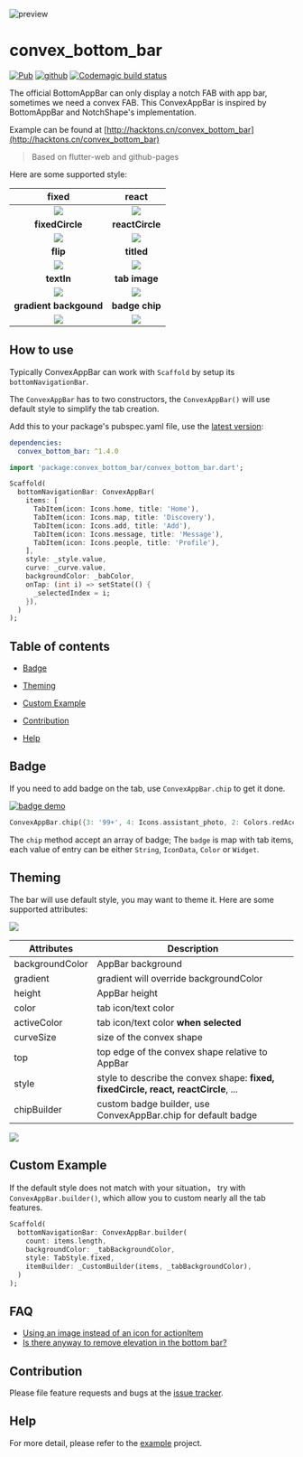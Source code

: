 ![preview](doc/preview.png)

# convex_bottom_bar

[![Pub](https://img.shields.io/pub/v/convex_bottom_bar.svg)](https://pub.dartlang.org/packages/convex_bottom_bar)
[![github](https://img.shields.io/badge/platform-flutter-ff69b4.svg)](https://github.com/hacktons/convex_bottom_bar)
[![Codemagic build status](https://api.codemagic.io/apps/5db10f597d3edb001a6ede16/5db10f597d3edb001a6ede15/status_badge.svg)](https://codemagic.io/apps/5db10f597d3edb001a6ede16/5db10f597d3edb001a6ede15/latest_build)

The official BottomAppBar can only display a notch FAB with app bar, sometimes we need a convex FAB. This ConvexAppBar is inspired by BottomAppBar and NotchShape's implementation.

Example can be found at [http://hacktons.cn/convex_bottom_bar](http://hacktons.cn/convex_bottom_bar)  
>Based on flutter-web and github-pages

Here are some supported style:

|            **fixed**             |            **react**             |
| :------------------------------: | :------------------------------: |
|    ![](doc/appbar-fixed.gif)     |    ![](doc/appbar-react.gif)     |
|         **fixedCircle**          |         **reactCircle**       |
| ![](doc/appbar-fixed-circle.gif) | ![](doc/appbar-react-circle.gif) |
|            **flip**              |          **titled**          |
|       ![](doc/appbar-flip.gif)   |    ![](doc/appbar-titled.gif)    |
|            **textIn**            |   **tab image**          |
| ![](doc/appbar-textIn.gif)  |    ![](doc/appbar-image.gif)    |
|      **gradient backgound**    |      **badge chip**         |
|   ![](doc/appbar-gradient.gif)   |    ![](doc/appbar-badge.gif)    |


## How to use
Typically ConvexAppBar can work with `Scaffold` by setup its `bottomNavigationBar`.

The `ConvexAppBar` has to two constructors, the `ConvexAppBar()` will use default style to simplify the tab creation.

Add this to your package's pubspec.yaml file, use the [latest version](https://pub.dev/packages/convex_bottom_bar#-installing-tab-):

```yaml
dependencies:
  convex_bottom_bar: ^1.4.0
```

```dart
import 'package:convex_bottom_bar/convex_bottom_bar.dart';

Scaffold(
  bottomNavigationBar: ConvexAppBar(
    items: [
      TabItem(icon: Icons.home, title: 'Home'),
      TabItem(icon: Icons.map, title: 'Discovery'),
      TabItem(icon: Icons.add, title: 'Add'),
      TabItem(icon: Icons.message, title: 'Message'),
      TabItem(icon: Icons.people, title: 'Profile'),
    ],
    style: _style.value,
    curve: _curve.value,
    backgroundColor: _babColor,
    onTap: (int i) => setState(() {
      _selectedIndex = i;
    }),
  )
);
```

## Table of contents

- [Badge](#badge)

- [Theming](#theming)

- [Custom Example](#custom-example)

- [Contribution](#contribution)

- [Help](#help)

## Badge
If you need to add badge on the tab, use `ConvexAppBar.chip` to get it done. 

[![badge demo](doc/badge-demo-preview.gif)](doc/badge-demo.mp4 "badge demo")

```dart
ConvexAppBar.chip({3: '99+', 4: Icons.assistant_photo, 2: Colors.redAccent});
```

The `chip` method accept an array of badge; The `badge` is map with tab items, each value of entry can be either `String`, `IconData`, `Color` or `Widget`. 

## Theming
The bar will use default style, you may want to theme it. Here are some supported attributes:

![](doc/appbar-theming.png)

| Attributes      | Description                           |
| --------------- | ------------------------------------- |
| backgroundColor | AppBar background                     |
| gradient        | gradient will override backgroundColor|
| height          | AppBar height                         |
| color           | tab icon/text color                   |
| activeColor     | tab icon/text color **when selected** |
| curveSize       | size of the convex shape              |
| top   | top edge of the convex shape relative to AppBar |
| style | style to describe the convex shape: **fixed, fixedCircle, react, reactCircle**, ... |
| chipBuilder | custom badge builder, use ConvexAppBar.chip for default badge |

![](doc/appbar-demo.gif)

## Custom Example

If the default style does not match with your situation， try with `ConvexAppBar.builder()`, which allow you to custom nearly all the tab features.

```dart
Scaffold(
  bottomNavigationBar: ConvexAppBar.builder(
    count: items.length,
    backgroundColor: _tabBackgroundColor,
    style: TabStyle.fixed,
    itemBuilder: _CustomBuilder(items, _tabBackgroundColor),
  )
);
```
## FAQ

* [Using an image instead of an icon for actionItem](doc/issue-image-for-actionitem.md)
* [Is there anyway to remove elevation in the bottom bar?](doc/issue-remove-elevation.md) 

## Contribution
Please file feature requests and bugs at the [issue tracker](https://github.com/hacktons/convex_bottom_bar/issues).

## Help
For more detail, please refer to the [example](example) project.